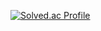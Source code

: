[![Solved.ac Profile](http://mazassumnida.wtf/api/generate_badge?boj=woojuro3)](https://solved.ac/woojuro3)

